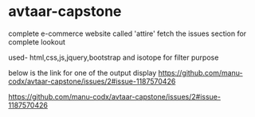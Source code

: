 # avtaar-capstone

complete e-commerce website called 'attire'
fetch the issues section for complete lookout

used- html,css,js,jquery,bootstrap and isotope for filter purpose

below is the link for one of the output display
https://github.com/manu-codx/avtaar-capstone/issues/2#issue-1187570426


https://github.com/manu-codx/avtaar-capstone/issues/2#issue-1187570426
